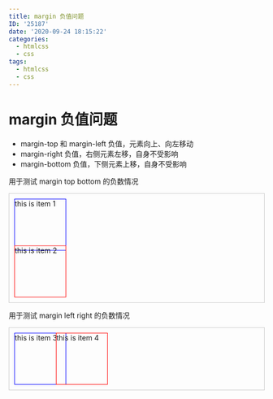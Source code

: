 ```yaml
---
title: margin 负值问题
ID: '25187'
date: '2020-09-24 18:15:22'
categories:
  - htmlcss
  - css
tags:
  - htmlcss
  - css
---
```


# margin 负值问题

- margin-top 和 margin-left 负值，元素向上、向左移动
- margin-right 负值，右侧元素左移，自身不受影响
- margin-bottom 负值，下侧元素上移，自身不受影响

<style>  
    body {  
        margin: 20px;  
    }  
  
    .float-left {  
        float: left;  
    }  
    .clearfix:after {  
        content: '';  
        display: table;  
        clear: both;  
    }  
  
    .container {  
        border: 1px solid #ccc;  
        padding: 10px;  
    }  
    .container .item {  
        width: 100px;  
        height: 100px;  
    }  
    .container .border-blue {  
        border: 1px solid blue;  
    }  
    .container .border-red {  
        border: 1px solid red;  
    }  
</style>  
<p>用于测试 margin top bottom 的负数情况</p>  
<div class="container">  
    <div class="item border-blue" style="margin-bottom: -10px">  
        this is item 1  
    </div>  
    <div class="item border-red" style="margin-top: -10px">  
        this is item 2  
    </div>  
</div>  
  
<p>用于测试 margin left right 的负数情况</p>  
<div class="container clearfix">  
    <div class="item border-blue float-left" style="margin-right: -10px">  
        this is item 3  
    </div>  
    <div class="item border-red float-left" style="margin-left: -10px">  
        this is item 4  
    </div>  
</div>
 
 
 
 
 
